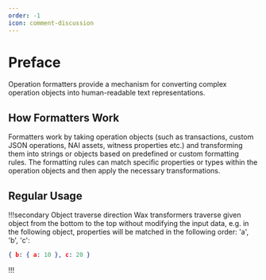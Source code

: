 ```yaml
---
order: -1
icon: comment-discussion
---
```


# Preface

Operation formatters provide a mechanism for converting complex operation objects into human-readable text representations.

## How Formatters Work

Formatters work by taking operation objects (such as transactions, custom JSON operations, NAI assets, witness properties etc.) and transforming them into strings or objects based on predefined or custom formatting rules. The formatting rules can match specific properties or types within the operation objects and then apply the necessary transformations.

## Regular Usage

!!!secondary Object traverse direction
Wax transformers traverse given object from the bottom to the top without modifying the input data, e.g. in the following object, properties will be matched in the following order: 'a', 'b', 'c':

```json
{ b: { a: 10 }, c: 20 }
```

!!!
